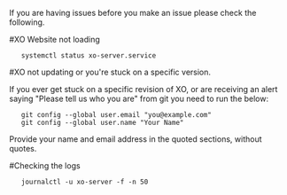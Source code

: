 If you are having issues before you make an issue please check the following. 

#XO Website not loading

       systemctl status xo-server.service
       
#XO not updating or you're stuck on a specific version.     
       
If you ever get stuck on a specific revision of XO, or are receiving an alert saying "Please tell us who you are" from git you need to run the below:

       git config --global user.email "you@example.com"
       git config --global user.name "Your Name"
      
Provide your name and email address in the quoted sections, without quotes.

#Checking the logs

       journalctl -u xo-server -f -n 50

